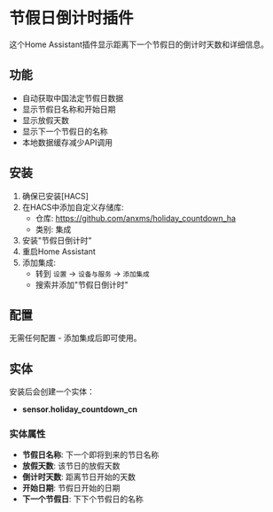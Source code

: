 # 节假日倒计时插件

这个Home Assistant插件显示距离下一个节假日的倒计时天数和详细信息。

## 功能

- 自动获取中国法定节假日数据
- 显示节假日名称和开始日期
- 显示放假天数
- 显示下一个节假日的名称
- 本地数据缓存减少API调用

## 安装

1. 确保已安装[HACS]
2. 在HACS中添加自定义存储库:
   - 仓库: https://github.com/anxms/holiday_countdown_ha
   - 类别: 集成
3. 安装"节假日倒计时"
4. 重启Home Assistant
5. 添加集成: 
   - 转到 `设置` → `设备与服务` → `添加集成`
   - 搜索并添加"节假日倒计时"

## 配置

无需任何配置 - 添加集成后即可使用。

## 实体

安装后会创建一个实体：
- **sensor.holiday_countdown_cn**

### 实体属性

- **节假日名称**: 下一个即将到来的节日名称
- **放假天数**: 该节日的放假天数
- **倒计时天数**: 距离节日开始的天数
- **开始日期**: 节假日开始的日期
- **下一个节假日**: 下下个节假日的名称

